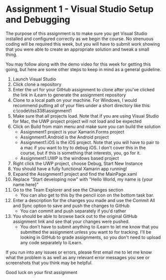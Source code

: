 # Assignment 1 - Visual Studio Setup and Debugging

The purpose of this assignment is to make sure you get Visual Studio installed and configured correctly as we begin the course. No strenuous coding will be required this week, but you will have to submit work showing that you were able to create an appropriate solution and tweak a small thing.

You may follow along with the demo video for this week for getting this going, but here are some other steps to keep in mind as a general guideline.

1. Launch Visual Studio
2. Click clone a repository
3. Enter the url for your GitHub assignment to clone after you've clicked the link in iLearn to generate the assignment repository
4. Clone to a local path on your machine.  For Windows, I would recommend putting all of your files under a short directory like this: c:\code\itss338\assignment1
5. Make sure that all projects load. Note that if you are using Visual Studio for Mac, the UWP project project will not load and be expected
6. Click on Build from main menu and make sure you can build the solution
    - Assignment1 project is your Xamarin.Forms project
    - Assignment1.Android is the Android project
    - Assignment1.iOS is the iOS project.  Note that you will have to pair to a mac if you want to try to debug iOS. I don't cover this in the course, but if this is something that interests, you, go for it.
    - Assignment1.UWP is the windows based project
7. Right click the UWP project, choose Debug, Start New Instance
8. You should have a fully functional Xamarin app running!
9. Expand the Assignment1 project and find the MainPage.xaml
10. Replace "Start developing now" with "Hello World, my name is {your name here}"
11. Go to the Team Explorer and see the Changes section
    - You can also get to this by the pencil icon on the bottom task bar.
12. Enter a description for the changes you made and use the Commit All and Sync option to save and push the changes to GitHub
    - You can commit and push separately if you'd rather
13. You should be able to browse back out to the original GitHub assignment link and see that your changes were pushed.
    - You don't have to submit anything to iLearn to let me know that you submitted the assignment unless you want to for tracking.  I'll be looking in GitHub to grade assignments, so you don't need to upload any code separately to iLearn.

If you run into any issues or errors, please first email me to let me know what the problem is as well as any relevant error messages you see or screenshots that you think may be helpful.

Good luck on your first assignment
